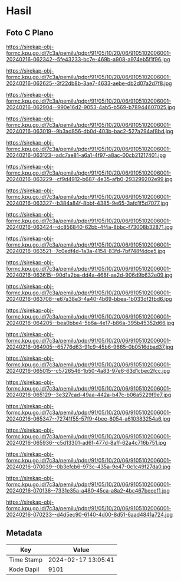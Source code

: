 # Hasil

## Foto C Plano

https://sirekap-obj-formc.kpu.go.id/7c3a/pemilu/pdpr/91/05/10/20/06/9105102006001-20240216-062342--5fe43233-bc7e-469b-a908-a974eb5f1f96.jpg

https://sirekap-obj-formc.kpu.go.id/7c3a/pemilu/pdpr/91/05/10/20/06/9105102006001-20240216-062625--3f22db8b-3ae7-4633-aebe-db2d07a2d7f8.jpg

https://sirekap-obj-formc.kpu.go.id/7c3a/pemilu/pdpr/91/05/10/20/06/9105102006001-20240216-062904--990e16d2-9053-4ab5-b569-b78944607025.jpg

https://sirekap-obj-formc.kpu.go.id/7c3a/pemilu/pdpr/91/05/10/20/06/9105102006001-20240216-063019--9b3ad856-db0d-403b-bac2-527a294af8bd.jpg

https://sirekap-obj-formc.kpu.go.id/7c3a/pemilu/pdpr/91/05/10/20/06/9105102006001-20240216-063123--adc7ae81-a6a1-4f97-a8ac-00cb21217401.jpg

https://sirekap-obj-formc.kpu.go.id/7c3a/pemilu/pdpr/91/05/10/20/06/9105102006001-20240216-063229--cf9d4912-b687-4e35-afb0-293299202e99.jpg

https://sirekap-obj-formc.kpu.go.id/7c3a/pemilu/pdpr/91/05/10/20/06/9105102006001-20240216-063327--b384a84f-8bbf-4385-9e65-3afd1f5d7077.jpg

https://sirekap-obj-formc.kpu.go.id/7c3a/pemilu/pdpr/91/05/10/20/06/9105102006001-20240216-063424--dc856840-62bb-4f4a-8bbc-f73008b32871.jpg

https://sirekap-obj-formc.kpu.go.id/7c3a/pemilu/pdpr/91/05/10/20/06/9105102006001-20240216-063521--7c0edf4d-1a3a-4154-83fd-7bf748f4dce5.jpg

https://sirekap-obj-formc.kpu.go.id/7c3a/pemilu/pdpr/91/05/10/20/06/9105102006001-20240216-063615--90d1a2ba-dd4a-468f-aa2d-906d9b632e09.jpg

https://sirekap-obj-formc.kpu.go.id/7c3a/pemilu/pdpr/91/05/10/20/06/9105102006001-20240216-063708--e67a38e3-4a40-4b69-bbea-1b033df2fbd6.jpg

https://sirekap-obj-formc.kpu.go.id/7c3a/pemilu/pdpr/91/05/10/20/06/9105102006001-20240216-064205--bea0bbe4-5b6a-4e17-b86a-395b45352d66.jpg

https://sirekap-obj-formc.kpu.go.id/7c3a/pemilu/pdpr/91/05/10/20/06/9105102006001-20240216-064905--65776d63-91c9-45b6-9665-0b0516dbad37.jpg

https://sirekap-obj-formc.kpu.go.id/7c3a/pemilu/pdpr/91/05/10/20/06/9105102006001-20240216-065015--c5726546-1b50-4a83-97e6-63d1cbec2fcc.jpg

https://sirekap-obj-formc.kpu.go.id/7c3a/pemilu/pdpr/91/05/10/20/06/9105102006001-20240216-065129--3e327cad-49aa-442a-b47c-b06a5229f9e7.jpg

https://sirekap-obj-formc.kpu.go.id/7c3a/pemilu/pdpr/91/05/10/20/06/9105102006001-20240216-065347--72741f55-57f9-4bee-8054-a610383254a6.jpg

https://sirekap-obj-formc.kpu.go.id/7c3a/pemilu/pdpr/91/05/10/20/06/9105102006001-20240216-065936--c5d13301-ad6f-477d-8aff-62a4c716b751.jpg

https://sirekap-obj-formc.kpu.go.id/7c3a/pemilu/pdpr/91/05/10/20/06/9105102006001-20240216-070039--0b3efcb6-973c-435a-9e47-0c1c49f27da0.jpg

https://sirekap-obj-formc.kpu.go.id/7c3a/pemilu/pdpr/91/05/10/20/06/9105102006001-20240216-070136--7331e35a-a480-45ca-a8a2-4bc467beeef1.jpg

https://sirekap-obj-formc.kpu.go.id/7c3a/pemilu/pdpr/91/05/10/20/06/9105102006001-20240216-070233--d4d5ec90-6140-4d00-8d51-6aad4841a724.jpg


## Metadata

| Key        | Value               |
| ---------- | ------------------- |
| Time Stamp | 2024-02-17 13:05:41 |
| Kode Dapil | 9101                |




